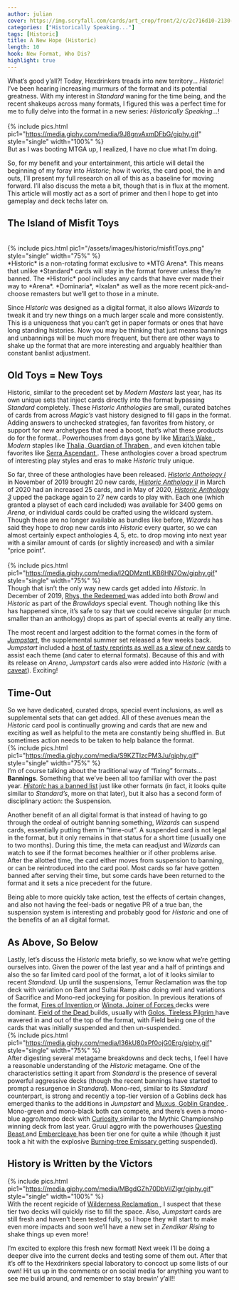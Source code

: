 ```yaml
---
author: julian
cover: https://img.scryfall.com/cards/art_crop/front/2/c/2c716d10-2130-43b7-a939-349d437e1091.jpg?1592705417
categories: ["Historically Speaking..."]
tags: [Historic]
title: A New Hope (Historic)
length: 10
hook: New Format, Who Dis?
highlight: true
---
```

What’s good y’all?! Today, Hexdrinkers treads into new territory… *Historic*! I’ve been hearing increasing murmurs of the format and its potential greatness. With my interest in *Standard* waning for the time being, and the recent shakeups across many formats, I figured this was a perfect time for me to fully delve into the format in a new series: *Historically Speaking…*!
<br />
<br />
{% include pics.html
pic1="https://media.giphy.com/media/9J8gnvAxmDFbG/giphy.gif"
style="single"
width="100%" %}
<br />
But as I was booting MTGA up, I realized, I have no clue what I’m doing.

So, for my benefit and your entertainment, this article will detail the beginning of my foray into *Historic*; how it works, the card pool, the in and outs, I’ll present my full research on all of this as a baseline for moving forward. I’ll also discuss the meta a bit, though that is in flux at the moment. This article will mostly act as a sort of primer and then I hope to get into gameplay and deck techs later on.

## The Island of Misfit Toys
<br />
{% include pics.html
pic1="/assets/images/historic/misfitToys.png"
style="single"
width="75%" %}
<br />
*Historic* is a non-rotating format exclusive to *MTG Arena*. This means that unlike *Standard* cards will stay in the format forever unless they’re banned. The *Historic* pool includes any cards that have ever made their way to *Arena*. *Dominaria*, *Ixalan* as well as the more recent pick-and-choose remasters but we’ll get to those in a minute.

Since *Historic* was designed as a digital format, it also allows *Wizards* to tweak it and try new things on a much larger scale and more consistently. This is a uniqueness that you can’t get in paper formats or ones that have long standing histories. Now you may be thinking that just means bannings and unbannings will be much more frequent, but there are other ways to shake up the format that are more interesting and arguably healthier than constant banlist adjustment.

## Old Toys = New Toys

Historic, similar to the precedent set by *Modern Masters* last year, has its own unique sets that inject cards directly into the format bypassing *Standard* completely. These *Historic Anthologies* are small, curated batches of cards from across *Magic’s* vast history designed to fill gaps in the format. Adding answers to unchecked strategies, fan favorites from history, or support for new archetypes that need a boost, that’s what these products do for the format.. Powerhouses from days gone by like 
<a
	class="accented-link"
	target="_blank"
	href="https://scryfall.com/card/c17/181/miraris-wake?utm_source=api"
	data-toggle="popover"
	data-placement="top"
	data-content="<img src='https://img.scryfall.com/cards/normal/front/0/b/0b461cce-02c7-4c93-afaa-32400ff82942.jpg?1562599586' width=100% height=100%>">
	Mirari’s Wake
</a>, *Modern* staples like 
<a
	class="accented-link"
	target="_blank"
	href="https://scryfall.com/card/a25/36/thalia-guardian-of-thraben?utm_source=api"
	data-toggle="popover"
	data-placement="top"
	data-content="<img src='https://img.scryfall.com/cards/normal/front/9/7/97ff44c9-6ff5-432d-9876-488c96833c39.jpg?1562438581' width=100% height=100%>">
	Thalia, Guardian of Thraben
</a>, and even kitchen table favorites like 
<a
	class="accented-link"
	target="_blank"
	href="https://scryfall.com/card/ima/31/serra-ascendant?utm_source=api"
	data-toggle="popover"
	data-placement="top"
	data-content="<img src='https://img.scryfall.com/cards/normal/front/0/a/0a22ee47-fc56-436d-8570-88fbff421027.jpg?1562845354' width=100% height=100%>">
	Serra Ascendant
</a>. These anthologies cover a broad spectrum of interesting play styles and eras to make *Historic* truly unique.

So far, three of these anthologies have been released. <a href="https://scryfall.com/sets/ha1?as=grid&order=set" target="_blank">*Historic Anthology I*</a> in November of 2019 brought 20 new cards, <a href="https://scryfall.com/sets/ha2?as=grid&order=set" target="_blank">*Historic Anthology II*</a> in March of 2020 had an increased 25 cards, and in May of 2020, <a href="https://scryfall.com/sets/ha3?as=grid&order=set" target="_blank">*Historic Anthology 3*</a> upped the package again to 27 new cards to play with. Each one (which granted a playset of each card included) was available for 3400 gems on *Arena*, or individual cards could be crafted using the wildcard system. Though these are no longer available as bundles like before, *Wizards* has said they hope to drop new cards into *Historic* every quarter, so we can almost certainly expect anthologies 4, 5, etc. to drop moving into next year with a similar amount of cards (or slightly increased) and with a similar “price point”. 
<br />
<br />
{% include pics.html
pic1="https://media.giphy.com/media/l2QDMzntLKB6HN7Ow/giphy.gif"
style="single"
width="75%" %}
<br />
Though that isn’t the only way new cards get added into *Historic*. In December of 2019, 
<a
	class="accented-link"
	target="_blank"
	href="https://scryfall.com/card/2xm/213/rhys-the-redeemed?utm_source=api"
	data-toggle="popover"
	data-placement="top"
	data-content="<img src='https://img.scryfall.com/cards/normal/front/b/9/b91dadcb-31e9-43b0-b425-c9311af3e9d7.jpg?1596139016' width=100% height=100%>">
	Rhys, the Redeemed
</a> was added into both *Brawl* and *Historic* as part of the *Brawlidays* special event. Though nothing like this has happened since, it’s safe to say that we could receive singular (or much smaller than an anthology) drops as part of special events at really any time. 

The most recent and largest addition to the format comes in the form of <a href="https://magic.wizards.com/en/articles/archive/news/introducing-jumpstart-new-way-play-magic-2020-02-20" target="_blank">*Jumpstart*</a>, the supplemental summer set released a few weeks back. *Jumpstart* included a <a href="https://magic.wizards.com/en/articles/archive/card-image-gallery/jumpstart" target="_blank">host of tasty reprints as well as a slew of new cards</a> to assist each theme (and cater to eternal formats). Because of this and with its release on *Arena*, *Jumpstart* cards also were added into *Historic* (with a <a href="https://magic.wizards.com/en/articles/archive/news/jumpstart-cards-being-replaced-mtg-arena-2020-06-17" target="_blank">caveat</a>). Exciting!  

## Time-Out

So we have dedicated, curated drops, special event inclusions, as well as supplemental sets that can get added. All of these avenues mean the *Historic* card pool is continually growing and cards that are new and exciting as well as helpful to the meta are constantly being shuffled in. But sometimes action needs to be taken to help balance the format.
<br />
{% include pics.html
pic1="https://media.giphy.com/media/S9KZTIzcPM3Ju/giphy.gif"
style="single"
width="75%" %}
<br />
I’m of course talking about the traditional way of “fixing” formats… **Bannings**. Something that we’ve been all too familiar with over the past year. <a href="https://mtg.gamepedia.com/Historic_(format)" target="_blank">*Historic* has a banned list</a> just like other formats (in fact, it looks quite similar to *Standard’s*, more on that later), but it also has a second form of disciplinary action: the Suspension.

Another benefit of an all digital format is that instead of having to go through the ordeal of outright banning something, *Wizards* can suspend cards, essentially putting them in “time-out”. A suspended card is not legal in the format, but it only remains in that status for a short time (usually one to two months). During this time, the meta can readjust and *Wizards* can watch to see if the format becomes healthier or if other problems arise. After the allotted time, the card either moves from suspension to banning, or can be reintroduced into the card pool. Most cards so far have gotten banned after serving their time, but some cards have been returned to the format and it sets a nice precedent for the future.

Being able to more quickly take action, test the effects of certain changes, and also not having the feel-bads or negative PR of a true ban, the suspension system is interesting and probably good for *Historic* and one of the benefits of an all digital format.

## As Above, So Below

Lastly, let’s discuss the *Historic* meta briefly, so we know what we’re getting ourselves into. Given the power of the last year and a half of printings and also the so far limited card pool of the format, a lot of it looks similar to recent *Standard*. Up until the suspensions, Temur Reclamation was the top deck with variation on Bant and Sultai Ramp also doing well and variations of Sacrifice and Mono-red jockeying for position. In previous iterations of the format, 
<a
	class="accented-link"
	target="_blank"
	href="https://scryfall.com/card/eld/125/fires-of-invention?utm_source=api"
	data-toggle="popover"
	data-placement="top"
	data-content="<img src='https://img.scryfall.com/cards/normal/front/a/1/a12b16b0-f75f-42d8-9b24-947c1908e0f7.jpg?1591620860' width=100% height=100%>">
	Fires of Invention
</a> or 
<a
	class="accented-link"
	target="_blank"
	href="https://scryfall.com/card/iko/216/winota-joiner-of-forces?utm_source=api"
	data-toggle="popover"
	data-placement="top"
	data-content="<img src='https://img.scryfall.com/cards/normal/front/5/d/5dd13a6c-23d3-44ce-a628-cb1c19d777c4.jpg?1591630143' width=100% height=100%>">
	Winota, Joiner of Forces
</a> decks were dominant. 
<a
	class="accented-link"
	target="_blank"
	href="https://scryfall.com/card/m20/247/field-of-the-dead?utm_source=api"
	data-toggle="popover"
	data-placement="top"
	data-content="<img src='https://img.scryfall.com/cards/normal/front/4/7/470ca3f4-29aa-4c4c-8ff2-8cdd70c69943.jpg?1592517808' width=100% height=100%>">
	Field of the Dead
</a> builds, usually with 
<a
	class="accented-link"
	target="_blank"
	href="https://scryfall.com/card/m20/226/golos-tireless-pilgrim?utm_source=api"
	data-toggle="popover"
	data-placement="top"
	data-content="<img src='https://img.scryfall.com/cards/normal/front/1/f/1fa48620-4c3d-4f75-be1f-c12c4aa59f51.jpg?1592517637' width=100% height=100%>">
	Golos, Tireless Pilgrim
</a> have wavered in and out of the top of the format, with Field being one of the cards that was initially suspended and then un-suspended. 
<br />
{% include pics.html
pic1="https://media.giphy.com/media/l36kU80xPf0ojG0Erg/giphy.gif"
style="single"
width="75%" %}
<br />
After digesting several metagame breakdowns and deck techs, I feel I have a reasonable understanding of the *Historic* metagame. One of the characteristics setting it apart from *Standard* is the presence of several powerful aggressive decks (though the recent bannings have started to prompt a resurgence in *Standard*). Mono-red, similar to its *Standard* counterpart, is strong and recently a top-tier version of a Goblins deck has emerged thanks to the additions in *Jumpstart* and 
<a
	class="accented-link"
	target="_blank"
	href="https://scryfall.com/card/jmp/24/muxus-goblin-grandee?utm_source=api"
	data-toggle="popover"
	data-placement="top"
	data-content="<img src='https://img.scryfall.com/cards/normal/front/2/c/2c716d10-2130-43b7-a939-349d437e1091.jpg?1592705417' width=100% height=100%>">
	Muxus, Goblin Grandee
</a>. Mono-green and mono-black both can compete, and there’s even a mono-blue aggro/tempo deck with 
<a
	class="accented-link"
	target="_blank"
	href="https://scryfall.com/card/jmp/147/curiosity?utm_source=api"
	data-toggle="popover"
	data-placement="top"
	data-content="<img src='https://img.scryfall.com/cards/normal/front/c/5/c5a0be10-c20f-4ac0-89a5-1770ecf48aad.jpg?1592706075' width=100% height=100%>">
	Curiosity
</a> similar to the Mythic Championship winning deck from last year. Gruul aggro with the powerhouses 
<a
	class="accented-link"
	target="_blank"
	href="https://scryfall.com/card/eld/171/questing-beast?utm_source=api"
	data-toggle="popover"
	data-placement="top"
	data-content="<img src='https://img.scryfall.com/cards/normal/front/e/4/e41cf82d-3213-47ce-a015-6e51a8b07e4f.jpg?1572490640' width=100% height=100%>">
	Questing Beast
</a> and 
<a
	class="accented-link"
	target="_blank"
	href="https://scryfall.com/card/eld/120/embercleave?utm_source=api"
	data-toggle="popover"
	data-placement="top"
	data-content="<img src='https://img.scryfall.com/cards/normal/front/a/a/aaae15dd-11b6-4421-99e9-365c7fe4a5d6.jpg?1572490333' width=100% height=100%>">
	Embercleave
</a> has been tier one for quite a while (though it just took a hit with the explosive 
<a
	class="accented-link"
	target="_blank"
	href="https://scryfall.com/card/dds/55/burning-tree-emissary?utm_source=api"
	data-toggle="popover"
	data-placement="top"
	data-content="<img src='https://img.scryfall.com/cards/normal/front/2/2/22e3e874-a0ec-4459-b78d-abef6b9232b9.jpg?1592761843' width=100% height=100%>">
	Burning-tree Emissary
</a> getting suspended).

## History is Written by the Victors
{% include pics.html
pic1="https://media.giphy.com/media/MBgdGZh70DbViIZlgr/giphy.gif"
style="single"
width="100%" %}
<br />
With the recent regicide of 
<a
	class="accented-link"
	target="_blank"
	href="https://scryfall.com/card/c20/196/wilderness-reclamation?utm_source=api"
	data-toggle="popover"
	data-placement="top"
	data-content="<img src='https://img.scryfall.com/cards/normal/front/9/4/94a28102-dfbe-49e9-b64f-52b552afac1b.jpg?1596451498' width=100% height=100%>">
	Wilderness Reclamation
</a>, I suspect that these tier two decks will quickly rise to fill the space. Also, *Jumpstart* cards are still fresh and haven’t been tested fully, so I hope they will start to make even more impacts and soon we’ll have a new set in *Zendikar Rising* to shake things up even more! 

I’m excited to explore this fresh new format! Next week I’ll be doing a deeper dive into the current decks and testing some of them out. After that it’s off to the Hexdrinkers special laboratory to concoct up some lists of our own! Hit us up in the comments or on social media for anything you want to see me build around, and remember to stay brewin’ y’all!!
<br />
<br />

